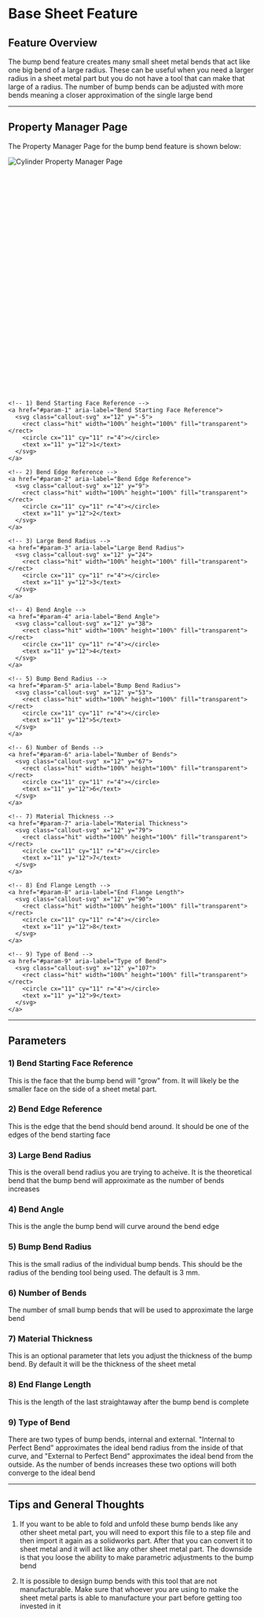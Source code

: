 # Base Sheet Feature

## Feature Overview

The bump bend feature creates many small sheet metal bends that act like one big bend of a large radius. These can be useful when you need a larger radius in a sheet metal part but you do not have a tool that can make that large of a radius. The number of bump bends can be adjusted with more bends meaning a closer approximation of the single large bend

---

## Property Manager Page

The Property Manager Page for the bump bend feature is shown below:

<div class="image-annot"
     style="--image-max-width: 300px;
            --overlay-width: 500px;
            --callout-size: 22px;
            --callout-stroke: 2px;
            --callout-font-size: 6px;
            --callout-stroke-color: red;
            --callout-text-color: red;
            --callout-stroke-hover: blue;
            --callout-text-hover: blue;">
  <img src="/images/bump-bend-pmp.png" alt="Cylinder Property Manager Page">

  <!-- Scalable overlay aligned to the image -->
  <svg viewBox="0 0 120 110" preserveAspectRatio="xMidYMid meet" aria-hidden="true">

    <!-- 1) Bend Starting Face Reference -->
    <a href="#param-1" aria-label="Bend Starting Face Reference">
      <svg class="callout-svg" x="12" y="-5">
        <rect class="hit" width="100%" height="100%" fill="transparent"></rect>
        <circle cx="11" cy="11" r="4"></circle>
        <text x="11" y="12">1</text>
      </svg>
    </a>

    <!-- 2) Bend Edge Reference -->
    <a href="#param-2" aria-label="Bend Edge Reference">
      <svg class="callout-svg" x="12" y="9">
        <rect class="hit" width="100%" height="100%" fill="transparent"></rect>
        <circle cx="11" cy="11" r="4"></circle>
        <text x="11" y="12">2</text>
      </svg>
    </a>

    <!-- 3) Large Bend Radius -->
    <a href="#param-3" aria-label="Large Bend Radius">
      <svg class="callout-svg" x="12" y="24">
        <rect class="hit" width="100%" height="100%" fill="transparent"></rect>
        <circle cx="11" cy="11" r="4"></circle>
        <text x="11" y="12">3</text>
      </svg>
    </a>

    <!-- 4) Bend Angle -->
    <a href="#param-4" aria-label="Bend Angle">
      <svg class="callout-svg" x="12" y="38">
        <rect class="hit" width="100%" height="100%" fill="transparent"></rect>
        <circle cx="11" cy="11" r="4"></circle>
        <text x="11" y="12">4</text>
      </svg>
    </a>

    <!-- 5) Bump Bend Radius -->
    <a href="#param-5" aria-label="Bump Bend Radius">
      <svg class="callout-svg" x="12" y="53">
        <rect class="hit" width="100%" height="100%" fill="transparent"></rect>
        <circle cx="11" cy="11" r="4"></circle>
        <text x="11" y="12">5</text>
      </svg>
    </a>

    <!-- 6) Number of Bends -->
    <a href="#param-6" aria-label="Number of Bends">
      <svg class="callout-svg" x="12" y="67">
        <rect class="hit" width="100%" height="100%" fill="transparent"></rect>
        <circle cx="11" cy="11" r="4"></circle>
        <text x="11" y="12">6</text>
      </svg>
    </a>

    <!-- 7) Material Thickness -->
    <a href="#param-7" aria-label="Material Thickness">
      <svg class="callout-svg" x="12" y="79">
        <rect class="hit" width="100%" height="100%" fill="transparent"></rect>
        <circle cx="11" cy="11" r="4"></circle>
        <text x="11" y="12">7</text>
      </svg>
    </a>

    <!-- 8) End Flange Length -->
    <a href="#param-8" aria-label="End Flange Length">
      <svg class="callout-svg" x="12" y="90">
        <rect class="hit" width="100%" height="100%" fill="transparent"></rect>
        <circle cx="11" cy="11" r="4"></circle>
        <text x="11" y="12">8</text>
      </svg>
    </a>

    <!-- 9) Type of Bend -->
    <a href="#param-9" aria-label="Type of Bend">
      <svg class="callout-svg" x="12" y="107">
        <rect class="hit" width="100%" height="100%" fill="transparent"></rect>
        <circle cx="11" cy="11" r="4"></circle>
        <text x="11" y="12">9</text>
      </svg>
    </a>

  </svg>
</div>

---

## Parameters

### <a id="param-1"></a>1) Bend Starting Face Reference

This is the face that the bump bend will "grow" from. It will likely be the smaller face on the side of a sheet metal part.

### <a id="param-2"></a>2) Bend Edge Reference

This is the edge that the bend should bend around. It should be one of the edges of the bend starting face

### <a id="param-3"></a>3) Large Bend Radius

This is the overall bend radius you are trying to acheive. It is the theoretical bend that the bump bend will approximate as the number of bends increases

### <a id="param-4"></a>4) Bend Angle

This is the angle the bump bend will curve around the bend edge

### <a id="param-5"></a>5) Bump Bend Radius

This is the small radius of the individual bump bends. This should be the radius of the bending tool being used. The default is 3 mm.

### <a id="param-6"></a>6) Number of Bends

The number of small bump bends that will be used to approximate the large bend

### <a id="param-7"></a>7) Material Thickness

This is an optional parameter that lets you adjust the thickness of the bump bend. By default it will be the thickness of the sheet metal

### <a id="param-8"></a>8) End Flange Length

This is the length of the last straightaway after the bump bend is complete

### <a id="param-9"></a>9) Type of Bend

There are two types of bump bends, internal and external. "Internal to Perfect Bend" approximates the ideal bend radius from the inside of that curve, and "External to Perfect Bend" approximates the ideal bend from the outside. As the number of bends increases these two options will both converge to the ideal bend

---

## Tips and General Thoughts

1) If you want to be able to fold and unfold these bump bends like any other sheet metal part, you will need to export this file to a step file and then import it again as a solidworks part. After that you can convert it to sheet metal and it will act like any other sheet metal part. The downside is that you loose the ability to make parametric adjustments to the bump bend

2) It is possible to design bump bends with this tool that are not manufacturable. Make sure that whoever you are using to make the sheet metal parts is able to manufacture your part before getting too invested in it